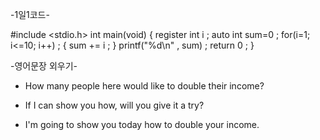    -1일1코드-

#include <stdio.h>
int main(void)
 {
    register int i ;
    auto int sum=0 ;
   for(i=1; i<=10; i++) ;
   {
     sum += i ;
     }
  printf("%d\n" , sum) ;
  return 0 ;
 }



   -영어문장 외우기- <Tracy>

* How many people here would like to double their income?

* If I can show you how, will you give it a try?

* I'm going to show you today how to double your income.
